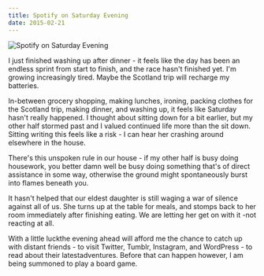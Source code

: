 ```yaml
---
title: Spotify on Saturday Evening
date: 2015-02-21
---
```


![Spotify on Saturday Evening](https://source.unsplash.com/7QCBakMyDCE/1600x900)

I just finished washing up after dinner - it feels like the day has been an endless sprint from start to finish, and the race hasn't finished yet. I'm growing increasingly tired. Maybe the Scotland trip will recharge my batteries.

In-between grocery shopping, making lunches, ironing, packing clothes for the Scotland trip, making dinner, and washing up, it feels like Saturday hasn't really happened. I thought about sitting down for a bit earlier, but my other half stormed past and I valued continued life more than the sit down. Sitting writing this feels like a risk - I can hear her crashing around elsewhere in the house.

There's this unspoken rule in our house - if my other half is busy doing housework, you better damn well be busy doing something that's of direct assistance in some way, otherwise the ground might spontaneously burst into flames beneath you.

It hasn't helped that our eldest daughter is still waging a war of silence against all of us. She turns up at the table for meals, and stomps back to her room immediately after finishing eating. We are letting her get on with it -not reacting at all.

With a little luckthe evening ahead will afford me the chance to catch up with distant friends - to visit Twitter, Tumblr, Instagram, and WordPress - to read about their latestadventures. Before that can happen however, I am being summoned to play a board game.